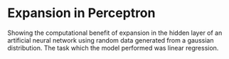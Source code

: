 # Expansion in Perceptron
Showing the computational benefit of expansion in the hidden layer of an artificial neural network using random data generated from a gaussian distribution. The task which the model performed was linear regression.
